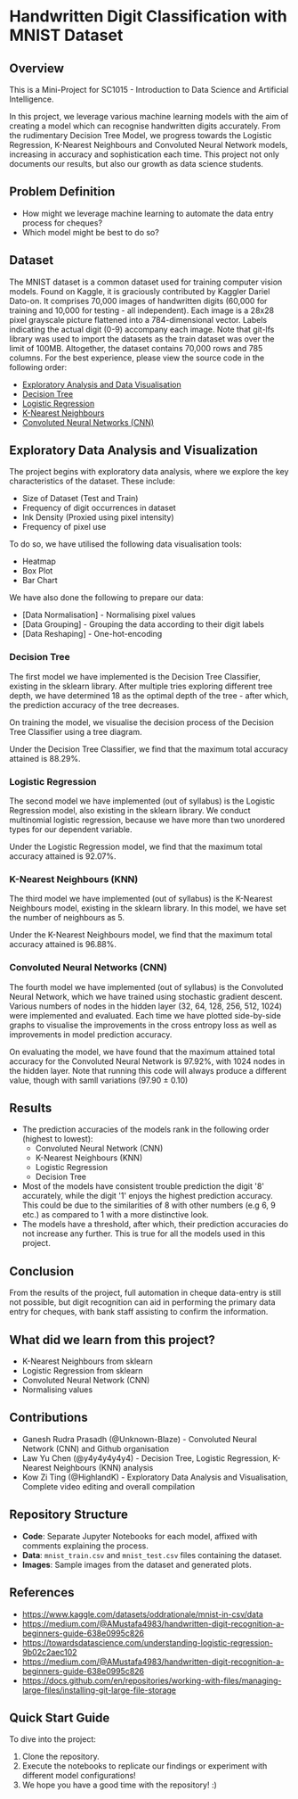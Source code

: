 # Handwritten Digit Classification with MNIST Dataset

## Overview

This is a Mini-Project for SC1015 - Introduction to Data Science and Artificial Intelligence.

In this project, we leverage various machine learning models with the aim of creating a model which can recognise handwritten digits accurately. From the rudimentary Decision Tree Model, we progress towards the Logistic Regression, K-Nearest Neighbours and Convoluted Neural Network models, increasing in accuracy and sophistication each time. This project not only documents our results, but also our growth as data science students. 

## Problem Definition

- How might we leverage machine learning to automate the data entry process for cheques?
- Which model might be best to do so?

## Dataset

The MNIST dataset is a common dataset used for training computer vision models. Found on Kaggle, it is graciously contributed by Kaggler Dariel Dato-on. It comprises 70,000 images of handwritten digits (60,000 for training and 10,000 for testing - all independent). Each image is a 28x28 pixel grayscale picture flattened into a 784-dimensional vector. Labels indicating the actual digit (0-9) accompany each image. Note that git-lfs library was used to import the datasets as the train dataset was over the limit of 100MB. Altogether, the dataset contains 70,000 rows and 785 columns. For the best experience, please view the source code in the following order: 

- [Exploratory Analysis and Data Visualisation](https://github.com/Unknown-Blaze/SC1015-Mini-Project/blob/main/Exploratory%20Data%20Analysis%20and%20Data%20Visualisation.ipynb)
- [Decision Tree](https://github.com/Unknown-Blaze/SC1015-Mini-Project/blob/main/decision_tree.ipynb)
- [Logistic Regression](https://github.com/Unknown-Blaze/SC1015-Mini-Project/blob/main/Logistic%20Regression.ipynb)
- [K-Nearest Neighbours](https://github.com/Unknown-Blaze/SC1015-Mini-Project/blob/main/K%20Nearest%20Neighbours.ipynb)
- [Convoluted Neural Networks (CNN)](https://github.com/Unknown-Blaze/SC1015-Mini-Project/blob/main/cnn_code.ipynb)

## Exploratory Data Analysis and Visualization

The project begins with exploratory data analysis, where we explore the key characteristics of the dataset. These include: 
- Size of Dataset (Test and Train)
- Frequency of digit occurrences in dataset
- Ink Density (Proxied using pixel intensity)
- Frequency of pixel use

To do so, we have utilised the following data visualisation tools:
- Heatmap
- Box Plot
- Bar Chart

We have also done the following to prepare our data:
- [Data Normalisation] - Normalising pixel values
- [Data Grouping] - Grouping the data according to their digit labels
- [Data Reshaping] - One-hot-encoding

### Decision Tree

The first model we have implemented is the Decision Tree Classifier, existing in the sklearn library.  After multiple tries exploring different tree depth, we have determined 18 as the optimal depth of the tree - after which, the prediction accuracy of the tree decreases. 

On training the model, we visualise the decision process of the Decision Tree Classifier using a tree diagram.

Under the Decision Tree Classifier, we find that the maximum total accuracy attained is 88.29%.

### Logistic Regression

The second model we have implemented (out of syllabus) is the Logistic Regression model, also existing in the sklearn library. We conduct multinomial logistic regression, because we have more than two unordered types for our dependent variable. 

Under the Logistic Regression model, we find that the maximum total accuracy attained is 92.07%.


### K-Nearest Neighbours (KNN)

The third model we have implemented (out of syllabus) is the K-Nearest Neighbours model, existing in the sklearn library. In this model, we have set the number of neighbours as 5.

Under the K-Nearest Neighbours model, we find that the maximum total accuracy attained is 96.88%.

### Convoluted Neural Networks (CNN)

The fourth model we have implemented (out of syllabus) is the Convoluted Neural Network, which we have trained using stochastic gradient descent. Various numbers of nodes in the hidden layer (32, 64, 128, 256, 512, 1024) were implemented and evaluated. Each time we have plotted side-by-side graphs to visualise the improvements in the cross entropy loss as well as improvements in model prediction accuracy.

On evaluating the model, we have found that the maximum attained total accuracy for the Convoluted Neural Network is 97.92%, with 1024 nodes in the hidden layer. Note that running this code will always produce a different value, though with samll variations (97.90 ± 0.10)


## Results

- The prediction accuracies of the models rank in the following order (highest to lowest):
    - Convoluted Neural Network (CNN)
    - K-Nearest Neighbours (KNN)
    - Logistic Regression
    - Decision Tree
- Most of the models have consistent trouble prediction the digit '8' accurately, while the digit '1' enjoys the highest prediction accuracy. This could be due to the similarities of 8 with other numbers (e.g 6, 9 etc.) as compared to 1 with a more distinctive look.
- The models have a threshold, after which, their prediction accuracies do not increase any further. This is true for all the models used in this project.  

## Conclusion

From the results of the project, full automation in cheque data-entry is still not possible, but digit recognition can aid in performing the primary data entry for cheques, with bank staff assisting to confirm the information. 

## What did we learn from this project?

- K-Nearest Neighbours from sklearn
- Logistic Regression from sklearn
- Convoluted Neural Network (CNN)
- Normalising values

## Contributions

- Ganesh Rudra Prasadh (@Unknown-Blaze) - Convoluted Neural Network (CNN) and Github organisation
- Law Yu Chen (@y4y4y4y4y4) - Decision Tree, Logistic Regression, K-Nearest Neighbours (KNN) analysis
- Kow Zi Ting (@HighlandK) - Exploratory Data Analysis and Visualisation, Complete video editing and overall compilation

## Repository Structure

- **Code**: Separate Jupyter Notebooks for each model, affixed with comments explaining the process.
- **Data**: `mnist_train.csv` and `mnist_test.csv` files containing the dataset.
- **Images**: Sample images from the dataset and generated plots.

## References

- https://www.kaggle.com/datasets/oddrationale/mnist-in-csv/data
- https://medium.com/@AMustafa4983/handwritten-digit-recognition-a-beginners-guide-638e0995c826
- https://towardsdatascience.com/understanding-logistic-regression-9b02c2aec102
- https://medium.com/@AMustafa4983/handwritten-digit-recognition-a-beginners-guide-638e0995c826
- https://docs.github.com/en/repositories/working-with-files/managing-large-files/installing-git-large-file-storage

## Quick Start Guide

To dive into the project:

1. Clone the repository.
2. Execute the notebooks to replicate our findings or experiment with different model configurations!
3. We hope you have a good time with the repository! :)
